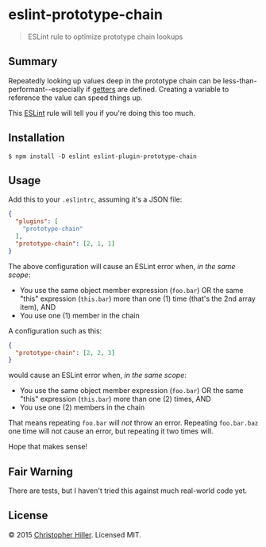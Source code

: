 # eslint-prototype-chain

> ESLint rule to optimize prototype chain lookups

## Summary

Repeatedly looking up values deep in the prototype chain can be less-than-performant--especially if [getters](https://developer.mozilla.org/en-US/docs/Web/JavaScript/Reference/Global_Objects/Object/defineProperty) are defined.  Creating a variable to reference the value can speed things up.

This [ESLint](http://eslint.org) rule will tell you if you're doing this too much.

## Installation

```shell
$ npm install -D eslint eslint-plugin-prototype-chain
```

## Usage

Add this to your `.eslintrc`, assuming it's a JSON file:

```json
{
  "plugins": [
    "prototype-chain"
  ],
  "prototype-chain": [2, 1, 1]
}
```

The above configuration will cause an ESLint error when, *in the same scope*:

- You use the same object member expression (`foo.bar`) OR the same "this" expression (`this.bar`) more than one (1) time (that's the 2nd array item), AND
- You use one (1) member in the chain

A configuration such as this:

```json
{
  "prototype-chain": [2, 2, 3]
}
```

would cause an ESLint error when, *in the same scope*:

- You use the same object member expression (`foo.bar`) OR the same "this" expression (`this.bar`) more than one (2) times, AND
- You use one (2) members in the chain

That means repeating `foo.bar` will *not* throw an error.  Repeating `foo.bar.baz` one time will not cause an error, but repeating it two times will.
 
Hope that makes sense!

## Fair Warning

There are tests, but I haven't tried this against much real-world code yet.

## License

© 2015 [Christopher Hiller](https://boneskull.com).  Licensed MIT.

